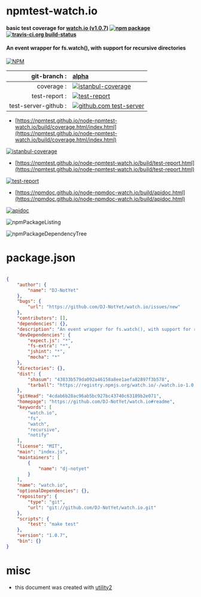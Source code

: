 # npmtest-watch.io

#### basic test coverage for  [watch.io (v1.0.7)](https://github.com/DJ-NotYet/watch.io#readme)  [![npm package](https://img.shields.io/npm/v/npmtest-watch.io.svg?style=flat-square)](https://www.npmjs.org/package/npmtest-watch.io) [![travis-ci.org build-status](https://api.travis-ci.org/npmtest/node-npmtest-watch.io.svg)](https://travis-ci.org/npmtest/node-npmtest-watch.io)

#### An event wrapper for fs.watch(), with support for recursive directories

[![NPM](https://nodei.co/npm/watch.io.png?downloads=true&downloadRank=true&stars=true)](https://www.npmjs.com/package/watch.io)

| git-branch : | [alpha](https://github.com/npmtest/node-npmtest-watch.io/tree/alpha)|
|--:|:--|
| coverage : | [![istanbul-coverage](https://npmtest.github.io/node-npmtest-watch.io/build/coverage.badge.svg)](https://npmtest.github.io/node-npmtest-watch.io/build/coverage.html/index.html)|
| test-report : | [![test-report](https://npmtest.github.io/node-npmtest-watch.io/build/test-report.badge.svg)](https://npmtest.github.io/node-npmtest-watch.io/build/test-report.html)|
| test-server-github : | [![github.com test-server](https://npmtest.github.io/node-npmtest-watch.io/GitHub-Mark-32px.png)](https://npmtest.github.io/node-npmtest-watch.io/build/app/index.html) | | build-artifacts : | [![build-artifacts](https://npmtest.github.io/node-npmtest-watch.io/glyphicons_144_folder_open.png)](https://github.com/npmtest/node-npmtest-watch.io/tree/gh-pages/build)|

- [https://npmtest.github.io/node-npmtest-watch.io/build/coverage.html/index.html](https://npmtest.github.io/node-npmtest-watch.io/build/coverage.html/index.html)

[![istanbul-coverage](https://npmtest.github.io/node-npmtest-watch.io/build/screenCapture.buildCi.browser.%252Ftmp%252Fbuild%252Fcoverage.lib.html.png)](https://npmtest.github.io/node-npmtest-watch.io/build/coverage.html/index.html)

- [https://npmtest.github.io/node-npmtest-watch.io/build/test-report.html](https://npmtest.github.io/node-npmtest-watch.io/build/test-report.html)

[![test-report](https://npmtest.github.io/node-npmtest-watch.io/build/screenCapture.buildCi.browser.%252Ftmp%252Fbuild%252Ftest-report.html.png)](https://npmtest.github.io/node-npmtest-watch.io/build/test-report.html)

- [https://npmdoc.github.io/node-npmdoc-watch.io/build/apidoc.html](https://npmdoc.github.io/node-npmdoc-watch.io/build/apidoc.html)

[![apidoc](https://npmdoc.github.io/node-npmdoc-watch.io/build/screenCapture.buildCi.browser.%252Ftmp%252Fbuild%252Fapidoc.html.png)](https://npmdoc.github.io/node-npmdoc-watch.io/build/apidoc.html)

![npmPackageListing](https://npmtest.github.io/node-npmtest-watch.io/build/screenCapture.npmPackageListing.svg)

![npmPackageDependencyTree](https://npmtest.github.io/node-npmtest-watch.io/build/screenCapture.npmPackageDependencyTree.svg)



# package.json

```json

{
    "author": {
        "name": "DJ-NotYet"
    },
    "bugs": {
        "url": "https://github.com/DJ-NotYet/watch.io/issues/new"
    },
    "contributors": [],
    "dependencies": {},
    "description": "An event wrapper for fs.watch(), with support for recursive directories",
    "devDependencies": {
        "expect.js": "*",
        "fs-extra": "*",
        "jshint": "*",
        "mocha": "*"
    },
    "directories": {},
    "dist": {
        "shasum": "43833b579da092a46158a8ee1aefa82897f3b578",
        "tarball": "https://registry.npmjs.org/watch.io/-/watch.io-1.0.7.tgz"
    },
    "gitHead": "4cdab6b28ac96ab5bc927bc43740c63189b2e071",
    "homepage": "https://github.com/DJ-NotYet/watch.io#readme",
    "keywords": [
        "watch.io",
        "fs",
        "watch",
        "recursive",
        "notify"
    ],
    "license": "MIT",
    "main": "index.js",
    "maintainers": [
        {
            "name": "dj-notyet"
        }
    ],
    "name": "watch.io",
    "optionalDependencies": {},
    "repository": {
        "type": "git",
        "url": "git://github.com/DJ-NotYet/watch.io.git"
    },
    "scripts": {
        "test": "make test"
    },
    "version": "1.0.7",
    "bin": {}
}
```



# misc
- this document was created with [utility2](https://github.com/kaizhu256/node-utility2)
